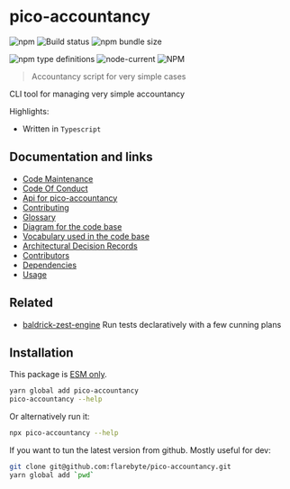 # pico-accountancy

![npm](https://img.shields.io/npm/v/pico-accountancy) ![Build status](https://github.com/flarebyte/pico-accountancy/actions/workflows/main.yml/badge.svg) ![npm bundle size](https://img.shields.io/bundlephobia/min/pico-accountancy)

![npm type definitions](https://img.shields.io/npm/types/pico-accountancy) ![node-current](https://img.shields.io/node/v/pico-accountancy) ![NPM](https://img.shields.io/npm/l/pico-accountancy)

> Accountancy script for very simple cases

CLI tool for managing very simple accountancy

Highlights:

* Written in `Typescript`


## Documentation and links

* [Code Maintenance](MAINTENANCE.md)
* [Code Of Conduct](CODE_OF_CONDUCT.md)
* [Api for pico-accountancy](API.md)
* [Contributing](CONTRIBUTING.md)
* [Glossary](GLOSSARY.md)
* [Diagram for the code base](INTERNAL.md)
* [Vocabulary used in the code base](CODE_VOCABULARY.md)
* [Architectural Decision Records](DECISIONS.md)
* [Contributors](https://github.com/flarebyte/pico-accountancy/graphs/contributors)
* [Dependencies](https://github.com/flarebyte/pico-accountancy/network/dependencies)
* [Usage](USAGE.md)

## Related

* [baldrick-zest-engine](https://github.com/flarebyte/baldrick-zest-engine) Run tests declaratively with a few cunning plans

## Installation

This package is [ESM only](https://blog.sindresorhus.com/get-ready-for-esm-aa53530b3f77).

```bash
yarn global add pico-accountancy
pico-accountancy --help
```
Or alternatively run it:
```bash
npx pico-accountancy --help
```
If you want to tun the latest version from github. Mostly useful for dev:
```bash
git clone git@github.com:flarebyte/pico-accountancy.git
yarn global add `pwd`
```
